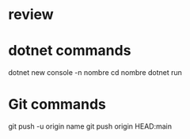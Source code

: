 # review

# dotnet commands
dotnet new console -n nombre
cd nombre
dotnet run

# Git commands
git push -u origin name
git push origin HEAD:main